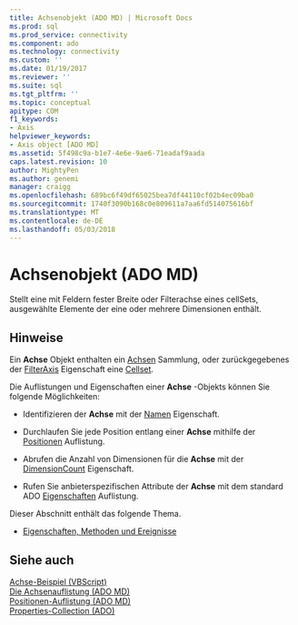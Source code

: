 ```yaml
---
title: Achsenobjekt (ADO MD) | Microsoft Docs
ms.prod: sql
ms.prod_service: connectivity
ms.component: ado
ms.technology: connectivity
ms.custom: ''
ms.date: 01/19/2017
ms.reviewer: ''
ms.suite: sql
ms.tgt_pltfrm: ''
ms.topic: conceptual
apitype: COM
f1_keywords:
- Axis
helpviewer_keywords:
- Axis object [ADO MD]
ms.assetid: 5f498c9a-b1e7-4e6e-9ae6-71eadaf9aada
caps.latest.revision: 10
author: MightyPen
ms.author: genemi
manager: craigg
ms.openlocfilehash: 689bc6f49df65025bea7df44110cf02b4ec09ba0
ms.sourcegitcommit: 1740f3090b168c0e809611a7aa6fd514075616bf
ms.translationtype: MT
ms.contentlocale: de-DE
ms.lasthandoff: 05/03/2018
---
```

# <a name="axis-object-ado-md"></a>Achsenobjekt (ADO MD)
Stellt eine mit Feldern fester Breite oder Filterachse eines cellSets, ausgewählte Elemente der eine oder mehrere Dimensionen enthält.  
  
## <a name="remarks"></a>Hinweise  
 Ein **Achse** Objekt enthalten ein [Achsen](../../../ado/reference/ado-md-api/axes-collection-ado-md.md) Sammlung, oder zurückgegebenes der [FilterAxis](../../../ado/reference/ado-md-api/filteraxis-property-ado-md.md) Eigenschaft eine [Cellset](../../../ado/reference/ado-md-api/cellset-object-ado-md.md).  
  
 Die Auflistungen und Eigenschaften einer **Achse** -Objekts können Sie folgende Möglichkeiten:  
  
-   Identifizieren der **Achse** mit der [Namen](../../../ado/reference/ado-md-api/name-property-ado-md.md) Eigenschaft.  
  
-   Durchlaufen Sie jede Position entlang einer **Achse** mithilfe der [Positionen](../../../ado/reference/ado-md-api/positions-collection-ado-md.md) Auflistung.  
  
-   Abrufen die Anzahl von Dimensionen für die **Achse** mit der [DimensionCount](../../../ado/reference/ado-md-api/dimensioncount-property-ado-md.md) Eigenschaft.  
  
-   Rufen Sie anbieterspezifischen Attribute der **Achse** mit dem standard ADO [Eigenschaften](../../../ado/reference/ado-api/properties-collection-ado.md) Auflistung.  
  
 Dieser Abschnitt enthält das folgende Thema.  
  
-   [Eigenschaften, Methoden und Ereignisse](../../../ado/reference/ado-md-api/axis-object-properties-methods-and-events.md)  
  
## <a name="see-also"></a>Siehe auch  
 [Achse-Beispiel (VBScript)](../../../ado/reference/ado-md-api/axis-example-vbscript.md)   
 [Die Achsenauflistung (ADO MD)](../../../ado/reference/ado-md-api/axes-collection-ado-md.md)   
 [Positionen-Auflistung (ADO MD)](../../../ado/reference/ado-md-api/positions-collection-ado-md.md)   
 [Properties-Collection (ADO)](../../../ado/reference/ado-api/properties-collection-ado.md)
